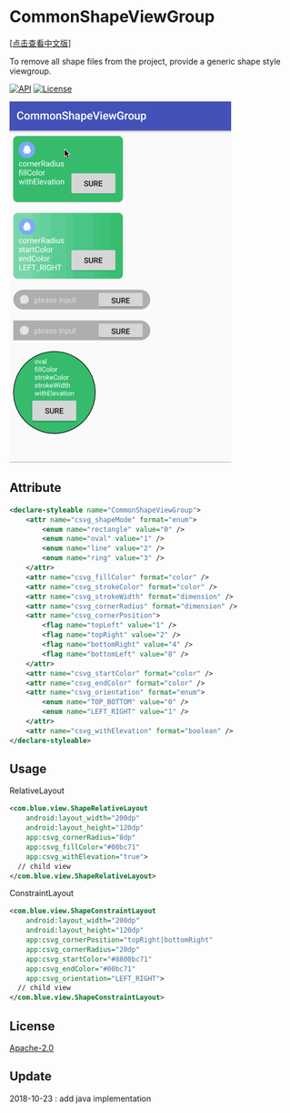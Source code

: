 # CommonShapeViewGroup
[[点击查看中文版]](https://www.jianshu.com/p/fdcf38516a61)<p>
To remove all shape files from the project, provide a generic shape style viewgroup.<p>
[![API](https://img.shields.io/badge/API-16%2B-brightgreen.svg?style=flat)](https://android-arsenal.com/api?level=16) [![License](https://img.shields.io/badge/license-Apache%202.0-blue.svg)](https://github.com/michaelxs/Android-CommonShapeViewGroup/blob/master/LICENSE)<p>
![](https://github.com/michaelxs/Android-CommonShapeViewGroup/blob/master/screenshots/show.gif)
## Attribute
```xml
<declare-styleable name="CommonShapeViewGroup">
    <attr name="csvg_shapeMode" format="enum">
        <enum name="rectangle" value="0" />
        <enum name="oval" value="1" />
        <enum name="line" value="2" />
        <enum name="ring" value="3" />
    </attr>
    <attr name="csvg_fillColor" format="color" />
    <attr name="csvg_strokeColor" format="color" />
    <attr name="csvg_strokeWidth" format="dimension" />
    <attr name="csvg_cornerRadius" format="dimension" />
    <attr name="csvg_cornerPosition">
        <flag name="topLeft" value="1" />
        <flag name="topRight" value="2" />
        <flag name="bottomRight" value="4" />
        <flag name="bottomLeft" value="8" />
    </attr>
    <attr name="csvg_startColor" format="color" />
    <attr name="csvg_endColor" format="color" />
    <attr name="csvg_orientation" format="enum">
        <enum name="TOP_BOTTOM" value="0" />
        <enum name="LEFT_RIGHT" value="1" />
    </attr>
    <attr name="csvg_withElevation" format="boolean" />
</declare-styleable>
```
## Usage
RelativeLayout
```xml
<com.blue.view.ShapeRelativeLayout
    android:layout_width="200dp"
    android:layout_height="120dp"
    app:csvg_cornerRadius="8dp"
    app:csvg_fillColor="#00bc71"
    app:csvg_withElevation="true">
  // child view
</com.blue.view.ShapeRelativeLayout>
```
ConstraintLayout
```xml
<com.blue.view.ShapeConstraintLayout
    android:layout_width="200dp"
    android:layout_height="120dp"
    app:csvg_cornerPosition="topRight|bottomRight"                                 
    app:csvg_cornerRadius="20dp"
    app:csvg_startColor="#8800bc71"
    app:csvg_endColor="#00bc71"
    app:csvg_orientation="LEFT_RIGHT">
  // child view
</com.blue.view.ShapeConstraintLayout>
```
## License
[Apache-2.0](https://opensource.org/licenses/Apache-2.0)
## Update
2018-10-23 : add java implementation
